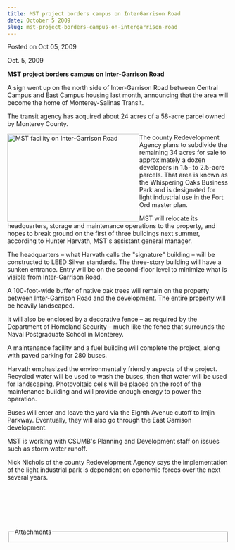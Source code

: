 ```yaml
---
title: MST project borders campus on InterGarrison Road
date: October 5 2009
slug: mst-project-borders-campus-on-intergarrison-road
---
```


 



<span class="date">Posted on Oct 05, 2009    </span>
<p>Oct. 5, 2009</p>
<strong>MST project borders campus on Inter-Garrison
Road</strong>&#xA0;
<p>A sign went up on the north side of Inter-Garrison Road between
Central Campus and East Campus housing last month, announcing that
the area will become the home of Monterey-Salinas Transit.</p>
<p>The transit agency has acquired about 24 acres of a 58-acre
parcel owned by Monterey County.</p>
<p><img alt="MST facility on Inter-Garrison Road" height="200" src="https://news.csumb.edu/sites/default/files/65/igx_migrate/images/MST.jpg" style="float:left" width="300">The county Redevelopment Agency
plans to subdivide the remaining 34 acres for sale to approximately
a dozen developers in 1.5- to 2.5-acre parcels. That area is known
as the Whispering Oaks Business Park and is designated for light
industrial use in the Fort Ord master plan.</img></p>
<p>MST will relocate its headquarters, storage and maintenance
operations to the property, and hopes to break ground on the first
of three buildings next summer, according to Hunter Harvath, MST&apos;s
assistant general manager.</p>
<p>The headquarters &#x2013; what Harvath calls the &quot;signature&quot; building &#x2013;
will be constructed to LEED Silver standards. The three-story
building will have a sunken entrance. Entry will be on the
second-floor level to minimize what is visible from Inter-Garrison
Road.</p>
<p>A 100-foot-wide buffer of native oak trees will remain on the
property between Inter-Garrison Road and the development. The
entire property will be heavily landscaped.&#xA0;</p>
<p>It will also be enclosed by a decorative fence &#x2013; as required by
the Department of Homeland Security &#x2013; much like the fence that
surrounds the Naval Postgraduate School in Monterey.</p>
<p>A maintenance facility and a fuel building will complete the
project, along with paved parking for 280 buses.</p>
<p>Harvath emphasized the environmentally friendly aspects of the
project. Recycled water will be used to wash the buses, then that
water will be used for landscaping. Photovoltaic cells will be
placed on the roof of the maintenance building and will provide
enough energy to power the operation.</p>
<p>Buses will enter and leave the yard via the Eighth Avenue cutoff
to Imjin Parkway. Eventually, they will also go through the East
Garrison development.&#xA0;</p>
<p>MST is working with CSUMB&apos;s Planning and Development staff on
issues such as storm water runoff.</p>
<p>Nick Nichols of the county Redevelopment Agency says the
implementation of the light industrial park is dependent on
economic forces over the next several years.</p>
<p>&#xA0;</p>
<p>&#xA0;</p>
<p>&#xA0;</p>
<fieldset class="fieldgroup group-attachments">
<legend>Attachments</legend>
<div class="field field-type-emvideo field-field-attach-video">
<div class="field-items">
<div class="field-item odd">
<div class="emvideo emvideo-video emvideo-"/>
</div>
</div>
</div>
</fieldset>





 
